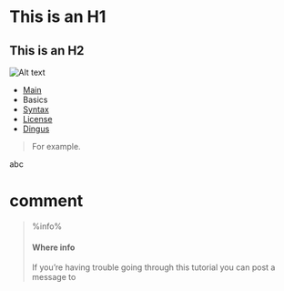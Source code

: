 This is an H1
=============

This is an H2
-------------

![Alt text](http://github.com/majek/dump/raw/master/img/03a4f9d568427553d881daba67bdb8ac.png "Optional title")


<ul id="ProjectSubmenu">
    <li><a href="/projects/markdown/" title="Markdown Project Page">Main</a></li>
    <li><a class="selected" title="Markdown Basics">Basics</a></li>
    <li><a href="/projects/markdown/syntax" title="Markdown Syntax Documentation">Syntax</a></li>
    <li><a href="/projects/markdown/license" title="Pricing and License Information">License</a></li>
    <li><a href="/projects/markdown/dingus" title="Online Markdown Web Form">Dingus</a></li>
</ul>


<blockquote>
  <p>For example.</p>
</blockquote>


<div class="hidden">
  abc
</div>

<!--
 comment
-->

# comment

> %info%
>
> #### Where info
>
> If you’re having trouble going through this tutorial you can post a message to
>
>

